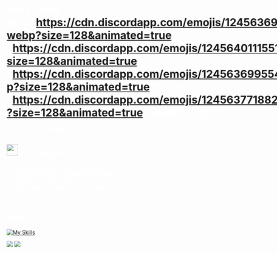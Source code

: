  <div style="background-image: url('icons/background.png'); background-size: cover; background-position: center; color: white; padding: 20px; width: 100vw; height: 100vh; box-sizing: border-box;">

# Feliz <img src="https://cdn.discordapp.com/emojis/1245636995540058148.webp?size=128&animated=true" "https://cdn.discordapp.com/emojis/1245640111551414355.webp?size=128&animated=true" "https://cdn.discordapp.com/emojis/1245636995540058148.webp?size=128&animated=true" "https://cdn.discordapp.com/emojis/1245637718822617110.webp?size=128&animated=true"   width="5px">

Oi, eu sou o **VN.STREET**, tenho **17** anos, sou um simples estudante apaixonado por programação.🤓

 ## <img src="https://cdn.discordapp.com/emojis/1233046485378142263.webp?size=128&quality=lossless" width="30px">  Tecnologias
-  **Desenvolvimento web** - **HTML/CSS, JavaScript**
-  **Análise de dados** - **Javascript, Python**
-  **Segurança Cibernética**
-  **Automação de processos robóticos**
<br>

## Skills

[![My Skills](https://skillicons.dev/icons?i=rust,swift,py,js,php,ts,java,css,html,cs,ruby,svelte&perline=4)](https://discordapp.com/users/1145142367821775001)

![](https://github-readme-stats.vercel.app/api?username=vnstreet7&theme=midnight-purple&hide_border=false&include_all_commits=false&count_private=false)
![](https://github-readme-streak-stats.herokuapp.com/?user=vnstreet7&theme=midnight-purple&hide_border=false)
<br>
</div>

## <img src="https://cdn.discordapp.com/emojis/1123800280446812180.gif?size=128&quality=lossless" width="30px"> Como me encontrar:

[![Twitter](https://skillicons.dev/icons?i=twitter)](https://x.com/VN_STREET)
[![Discord](https://skillicons.dev/icons?i=discord)](https://discordapp.com/users/1145142367821775001)

## Projetos
- **Discord-multi-tool**
<img src="https://cdn.discordapp.com/emojis/1207150609351057448.gif?size=128&quality=lossless" width="50px">

<img align="center" alt="GIF" src="https://cdn.discordapp.com/attachments/1276593333531181160/1318750264555208784/a_953f07888eb13825464ad41a9f9ccfd8.gif?ex=676ffba4&is=676eaa24&hm=5f54144c4b15b3b79dd1ff68ec9f7a19b5101dfe4b9f23838f9bc75ff5f1f938&">


<!-- Proudly created with GPRM ( https://gprm.itsvg.in ) -->
